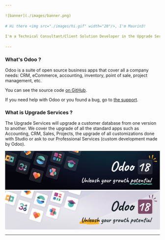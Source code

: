 ```yaml
---

![banner](./images/banner.png)

# Hi there <img src="./images/hi.gif" width="20"/>, I'm Maurin3!

I'm a Technical Consultant/Client Solution Developer in the Upgrade Services at Odoo. I also dev for myself at free time to get better and make easier my work. Sometimes, you can see me playing video games on Twitch or on Youtube. (Yep, I'm a gamer too 😉).

---
```


### What's Odoo ?

Odoo is a suite of open source business apps that cover all a company needs: CRM, eCommerce, accounting, inventory, point of sale, project management, etc.

You can see the source code [on GitHub](https://github.com/odoo/odoo).

If you need help with Odoo or you found a bug, go to [the support](https://www.odoo.com/help).

### What is Upgrade Services ?

The Upgrade Services will upgrade a customer database from one version to another. We cover the upgrade of all the standard apps such as Accounting, CRM, Sales, Projects, the upgrade of all customizations done with Studio or ask to our Professional Services (custom development made by Odoo).

![odoo_banner](./images/odoo_banner_dark.png#gh-dark-mode-only)
![odoo_banner](./images/odoo_banner_light.png#gh-light-mode-only)

---
